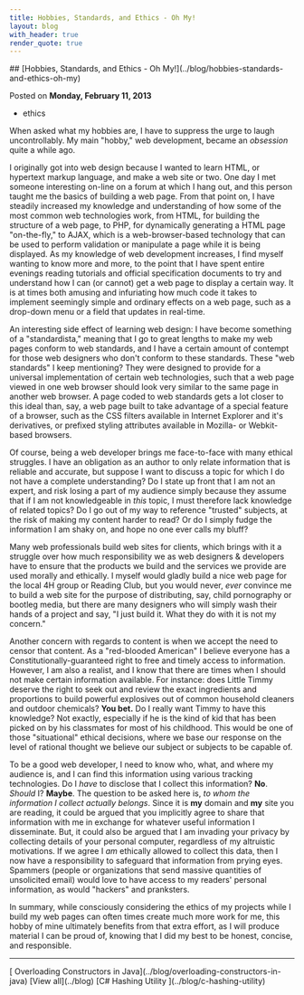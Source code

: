 ```yaml
---
title: Hobbies, Standards, and Ethics - Oh My!
layout: blog
with_header: true
render_quote: true
---
```


<div class="post-title" markdown="1">
## [Hobbies, Standards, and Ethics - Oh My!](../blog/hobbies-standards-and-ethics-oh-my)

Posted on **Monday, February 11, 2013**
</div>

<ul class="post-tags-list">
<li><span class="badge badge-success p-2">ethics</span></li>
</ul>

When asked what my hobbies are, I have to suppress the urge to laugh uncontrollably. My main "hobby," web development, became an _obsession_ quite a while ago.

I originally got into web design because I wanted to learn HTML, or hypertext markup language, and make a web site or two. One day I met someone interesting on-line on a forum at which I hang out, and this person taught me the basics of building a web page. From that point on, I have steadily increased my knowledge and understanding of how some of the most common web technologies work, from HTML, for building the structure of a web page, to PHP, for dynamically generating a HTML page "on-the-fly," to AJAX, which is a web-browser-based technology that can be used to perform validation or manipulate a page while it is being displayed. As my knowledge of web development increases, I find myself wanting to know more and more, to the point that I have spent entire evenings reading tutorials and official specification documents to try and understand how I can (or cannot) get a web page to display a certain way. It is at times both amusing and infuriating how much code it takes to implement seemingly simple and ordinary effects on a web page, such as a drop-down menu or a field that updates in real-time.

An interesting side effect of learning web design: I have become something of a "standardista," meaning that I go to great lengths to make my web pages conform to web standards, and I have a certain amount of contempt for those web designers who don't conform to these standards. These "web standards" I keep mentioning? They were designed to provide for a universal implementation of certain web technologies, such that a web page viewed in one web browser should look very similar to the same page in another web browser. A page coded to web standards gets a lot closer to this ideal than, say, a web page built to take advantage of a special feature of a browser, such as the CSS filters available in Internet Explorer and it's derivatives, or prefixed styling attributes available in Mozilla- or Webkit-based browsers.

Of course, being a web developer brings me face-to-face with many ethical struggles. I have an obligation as an author to only relate information that is reliable and accurate, but suppose I want to discuss a topic for which I do not have a complete understanding? Do I state up front that I am not an expert, and risk losing a part of my audience simply because they assume that if I am not knowledgeable in _this_ topic, I must therefore lack knowledge of related topics? Do I go out of my way to reference "trusted" subjects, at the risk of making my content harder to read? Or do I simply fudge the information I am shaky on, and hope no one ever calls my bluff?

Many web professionals build web sites for clients, which brings with it a struggle over how much responsibility we as web designers &amp; developers have to ensure that the products we build and the services we provide are used morally and ethically. I myself would gladly build a nice web page for the local 4H group or Reading Club, but you would never, _ever_ convince me to build a web site for the purpose of distributing, say, child pornography or bootleg media, but there are many designers who will simply wash their hands of a project and say, "I just build it. What they do with it is not my concern."

Another concern with regards to content is when we accept the need to censor that content. As a "red-blooded American" I believe everyone has a Constitutionally-guaranteed right to free and timely access to information. However, I am also a realist, and I know that there are times when I should not make certain information available. For instance: does Little Timmy deserve the right to seek out and review the exact ingredients and proportions to build powerful explosives out of common household cleaners and outdoor chemicals? **You bet.** Do I really want Timmy to have this knowledge? Not exactly, especially if he is the kind of kid that has been picked on by his classmates for most of his childhood. This would be one of those "situational" ethical decisions, where we base our response on the level of rational thought we believe our subject or subjects to be capable of.

To be a good web developer, I need to know who, what, and where my audience is, and I can find this information using various tracking technologies. Do I _have_ to disclose that I collect this information? **No**. _Should_ I? **Maybe**. The question to be asked here is, _to whom the information I collect actually belongs_. Since it is **my** domain and **my** site you are reading, it could be argued that you implicitly agree to share that information with me in exchange for whatever useful information I disseminate. But, it could also be argued that I am invading your privacy by collecting details of your personal computer, regardless of my altruistic motivations. If we agree I _am_ ethically allowed to collect this data, then I now have a responsibility to safeguard that information from prying eyes. Spammers (people or organizations that send massive quantities of unsolicited email) would love to have access to my readers' personal information, as would "hackers" and pranksters.

In summary, while consciously considering the ethics of my projects while I build my web pages can often times create much more work for me, this hobby of mine ultimately benefits from that extra effort, as I will produce material I can be proud of, knowing that I did my best to be honest, concise, and responsible.

---

<div class="blog-pager" markdown="1">
[<i class="fas fa-chevron-left"></i> Overloading Constructors in Java](../blog/overloading-constructors-in-java)
[View all](../blog)
[C# Hashing Utility <i class="fas fa-chevron-right"></i>](../blog/c-hashing-utility)
</div>

